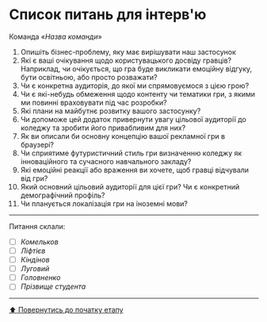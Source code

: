 # Список питань для інтерв'ю
Команда «*Назва команди*»

1. Опишіть бізнес-проблему, яку має вирішувати наш застосунок
2. Які є ваші очікування щодо користувацького досвіду гравців? Наприклад, чи очікується, що гра буде викликати емоційну відгуку, бути освітньою, або просто розважати?
3. Чи є конкретна аудиторія, до якої ми спрямовуємося з цією грою?
4. Чи є які-небудь обмеження щодо контенту чи тематики гри, з якими ми повинні враховувати під час розробки?
6. Які плани на майбутнє розвитку вашого застосунку?
7. Чи допоможе цей додаток привернути увагу цільової аудиторії до коледжу та зробити його привабливим для них?
8. Як ви описали би основну концепцію вашої рекламної гри в браузері?
9. Чи сприятиме футуристичний стиль гри визначенню коледжу як інноваційного та сучасного навчального закладу?
10. Які емоційні реакції або враження ви хочете, щоб гравці відчували від гри?
11. Який основний цільовий аудиторії для цієї гри? Чи є конкретний демографічний профіль?
12. Чи планується локалізація гри на іноземні мови?

---
Питання склали:			

- [ ] *Комельков*
- [ ] *Ліфтієв*
- [ ] *Кіндінов*
- [ ] *Луговий*
- [ ] *Головненко*
- [ ] *Прізвище студента*

---
[:arrow_up: Повернутись до початку етапу](/docs/1.Envisioning/README.md)
